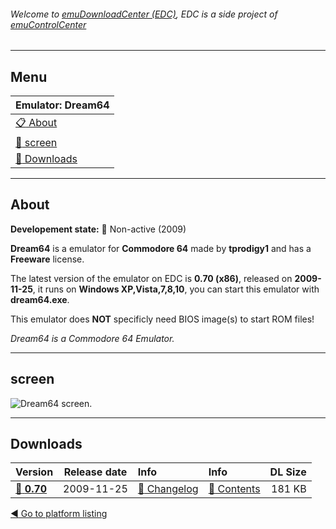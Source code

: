 ###### Welcome to [emuDownloadCenter (EDC)](https://github.com/PhoenixInteractiveNL/emuDownloadCenter/wiki/), EDC is a side project of [emuControlCenter](https://github.com/PhoenixInteractiveNL/emuControlCenter/wiki/)
***
## Menu
| **Emulator: Dream64** |
|:---------|
| [:clipboard: About](#about) |
| [:sunrise: screen](#screen) |
| [:floppy_disk: Downloads](#downloads) |
***
## About
**Developement state:** :red_circle: Non-active (2009)

**Dream64** is a emulator for **Commodore 64** made by **tprodigy1** and has a **Freeware** license.

The latest version of the emulator on EDC is **0.70 (x86)**, released on **2009-11-25**, it runs on **Windows XP,Vista,7,8,10**, you can start this emulator with **dream64.exe**.

This emulator does **NOT** specificly need BIOS image(s) to start ROM files!

_Dream64 is a Commodore 64 Emulator._
***
## screen
![](https://raw.githubusercontent.com/PhoenixInteractiveNL/emuDownloadCenter/master/hooks/dream64/emulator_screen_01.jpg "Dream64 screen.")
***
## Downloads
| Version  | Release date  | Info       | Info       | DL Size    |
|:---------|:-------------:|:-----------|:-----------|-----------:|
| [:floppy_disk: **0.70**](https://github.com/PhoenixInteractiveNL/edc-repo0002/raw/master/dream64/0.70.7z) | 2009-11-25 | [:page_facing_up: Changelog](https://github.com/PhoenixInteractiveNL/edc-repo0002/blob/master/dream64/0.70_changelog.txt) | [:mag_right: Contents](https://github.com/PhoenixInteractiveNL/edc-repo0002/blob/master/dream64/0.70_contents.txt) | 181 KB |

[:arrow_backward: Go to platform listing](https://github.com/PhoenixInteractiveNL/emuDownloadCenter/wiki/EDC-Platform-List)
